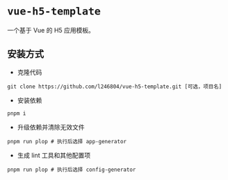 # `vue-h5-template`

一个基于 Vue 的 H5 应用模板。

## 安装方式

- 克隆代码

```shell
git clone https://github.com/l246804/vue-h5-template.git [可选，项目名]
```

- 安装依赖

```shell
pnpm i
```

- 升级依赖并清除无效文件

```shell
pnpm run plop # 执行后选择 app-generator
```

- 生成 lint 工具和其他配置项

```shell
pnpm run plop # 执行后选择 config-generator
```
